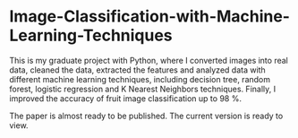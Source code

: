 # Image-Classification-with-Machine-Learning-Techniques
This is my graduate project with Python, where I converted images into real data, cleaned the data, extracted the features and analyzed data with different machine learning techniques, including decision tree, random forest, logistic regression and K Nearest Neighbors techniques. Finally, I improved the accuracy of fruit image classification up to 98 %.

The paper is almost ready to be published. The current version is ready to view. 
